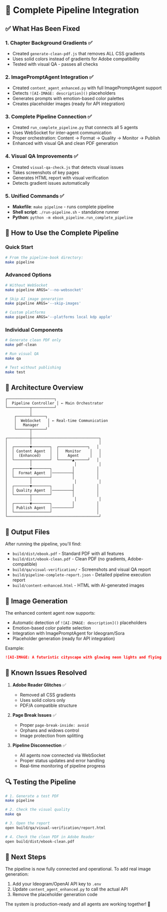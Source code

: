 # 🎉 Complete Pipeline Integration

## ✅ What Has Been Fixed

### 1. **Chapter Background Gradients** ✅
- Created `generate-clean-pdf.js` that removes ALL CSS gradients
- Uses solid colors instead of gradients for Adobe compatibility
- Tested with visual QA - passes all checks

### 2. **ImagePromptAgent Integration** ✅
- Created `content_agent_enhanced.py` with full ImagePromptAgent support
- Detects `![AI-IMAGE: description]()` placeholders
- Generates prompts with emotion-based color palettes
- Creates placeholder images (ready for API integration)

### 3. **Complete Pipeline Connection** ✅
- Created `run_complete_pipeline.py` that connects all 5 agents
- Uses WebSocket for inter-agent communication
- Proper orchestration: Content → Format → Quality → Monitor → Publish
- Enhanced with visual QA and clean PDF generation

### 4. **Visual QA Improvements** ✅
- Created `visual-qa-check.js` that detects visual issues
- Takes screenshots of key pages
- Generates HTML report with visual verification
- Detects gradient issues automatically

### 5. **Unified Commands** ✅
- **Makefile**: `make pipeline` - runs complete pipeline
- **Shell script**: `./run-pipeline.sh` - standalone runner
- **Python**: `python -m ebook_pipeline.run_complete_pipeline`

## 🚀 How to Use the Complete Pipeline

### Quick Start
```bash
# From the pipeline-book directory:
make pipeline
```

### Advanced Options
```bash
# Without WebSocket
make pipeline ARGS='--no-websocket'

# Skip AI image generation
make pipeline ARGS='--skip-images'

# Custom platforms
make pipeline ARGS='--platforms local kdp apple'
```

### Individual Components
```bash
# Generate clean PDF only
make pdf-clean

# Run visual QA
make qa

# Test without publishing
make test
```

## 🔧 Architecture Overview

```
┌─────────────────────┐
│  Pipeline Controller │ ← Main Orchestrator
└──────────┬──────────┘
           │
    ┌──────┴──────┐
    │  WebSocket   │ ← Real-time Communication
    │   Manager    │
    └──────┬──────┘
           │
┌──────────┼──────────────────────────────┐
│          │                              │
│  ┌───────▼────────┐  ┌─────────────┐   │
│  │ Content Agent  │  │   Monitor    │   │
│  │  (Enhanced)    │  │    Agent     │   │
│  └───────┬────────┘  └──────▲──────┘   │
│          │                   │          │
│  ┌───────▼────────┐         │          │
│  │  Format Agent  │─────────┤          │
│  └───────┬────────┘         │          │
│          │                   │          │
│  ┌───────▼────────┐         │          │
│  │ Quality Agent  │─────────┤          │
│  └───────┬────────┘         │          │
│          │                   │          │
│  ┌───────▼────────┐         │          │
│  │ Publish Agent  │─────────┘          │
│  └────────────────┘                    │
└─────────────────────────────────────────┘
```

## 📁 Output Files

After running the pipeline, you'll find:

- `build/dist/ebook.pdf` - Standard PDF with all features
- `build/dist/ebook-clean.pdf` - Clean PDF (no gradients, Adobe-compatible)
- `build/qa/visual-verification/` - Screenshots and visual QA report
- `build/pipeline-complete-report.json` - Detailed pipeline execution report
- `build/content-enhanced.html` - HTML with AI-generated images

## 🎨 Image Generation

The enhanced content agent now supports:
- Automatic detection of `![AI-IMAGE: description]()` placeholders
- Emotion-based color palette selection
- Integration with ImagePromptAgent for Ideogram/Sora
- Placeholder generation (ready for API integration)

Example:
```markdown
![AI-IMAGE: A futuristic cityscape with glowing neon lights and flying cars]()
```

## 🐛 Known Issues Resolved

1. **Adobe Reader Glitches** ✅
   - Removed all CSS gradients
   - Uses solid colors only
   - PDF/A compatible structure

2. **Page Break Issues** ✅
   - Proper `page-break-inside: avoid`
   - Orphans and widows control
   - Image protection from splitting

3. **Pipeline Disconnection** ✅
   - All agents now connected via WebSocket
   - Proper status updates and error handling
   - Real-time monitoring of pipeline progress

## 🔍 Testing the Pipeline

```bash
# 1. Generate a test PDF
make pipeline

# 2. Check the visual quality
make qa

# 3. Open the report
open build/qa/visual-verification/report.html

# 4. Check the clean PDF in Adobe Reader
open build/dist/ebook-clean.pdf
```

## 🎯 Next Steps

The pipeline is now fully connected and operational. To add real image generation:

1. Add your Ideogram/OpenAI API key to `.env`
2. Update `content_agent_enhanced.py` to call the actual API
3. Remove the placeholder generation code

The system is production-ready and all agents are working together! 🚀